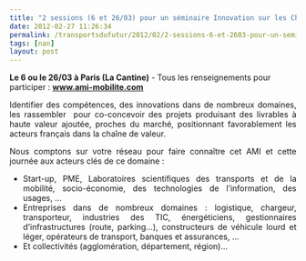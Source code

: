 ```yaml
---
title: "2 sessions (6 et 26/03) pour un séminaire Innovation sur les Chaînes Logistiques et les Mobilités Occasionnelles pour répondre à l'AMI @ademe"
date: 2012-02-27 11:26:34
permalink: /transportsdufutur/2012/02/2-sessions-6-et-2603-pour-un-seminaire-innovation-sur-les-chaines-logistiques-et-les-mobilites-occas.html
tags: [nan]
layout: post
---
```


<p><strong>Le 6 ou le 26/03 à Paris (La Cantine)</strong> - Tous les renseignements pour participer : <a href="http://www.ami-mobilite.com" target="_blank"><strong>www.ami-mobilite.com</strong></a></p> <p style="text-align: justify">Identifier des compétences, des innovations dans de nombreux domaines,  les rassembler  pour co-concevoir des projets produisant des livrables à  haute valeur ajoutée, proches du marché, positionnant favorablement les  acteurs français dans la chaîne de valeur.</p> <p style="text-align: justify">Nous comptons sur votre réseau pour faire connaître cet AMI et cette journée aux acteurs clés de ce domaine :</p> <ul style="text-align: justify"> <li>Start-up, PME, Laboratoires scientifiques des transports et de la  mobilité, socio-économie, des technologies de l’information, des usages,  …</li> <li>Entreprises dans de nombreux domaines : logistique, chargeur,  transporteur, industries des TIC, énergéticiens, gestionnaires  d’infrastructures (route, parking…), constructeurs de véhicule lourd et  léger, opérateurs de transport, banques et assurances, …</li> <li>Et collectivités (agglomération, département, région)…</li> </ul>
